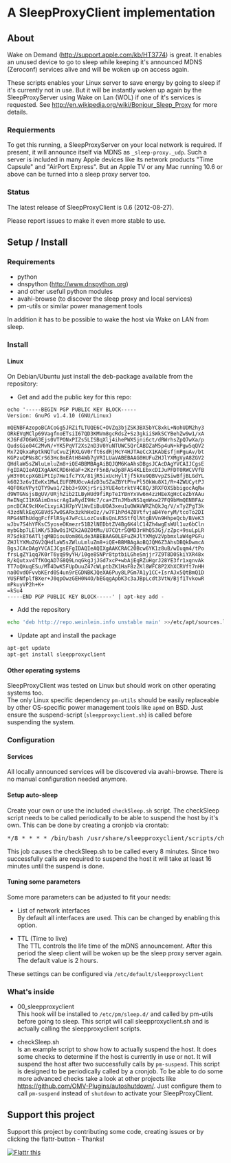 # A SleepProxyClient implementation

## About

Wake on Demand (http://support.apple.com/kb/HT3774) is great.
It enables an unused device to go to sleep while keeping it's announced MDNS (Zeroconf) services alive and will be woken up on access again.

These scripts enables your Linux server to save energy by going to sleep if it's currently not in use.
But it will be instantly woken up again by the SleepProxyServer using Wake on Lan (WOL) if one of it's services is requested. See http://en.wikipedia.org/wiki/Bonjour_Sleep_Proxy for more details.

### Requierments
To get this running, a SleepProxyServer on your local network is required. If present, it will announce itself via MDNS as <code>_sleep-proxy._udp</code>. 
Such a server is included in many Apple devices like its network products "Time Capsule" and "AirPort Express". But an Apple TV or any Mac running 10.6 or above can be turned into a sleep proxy server too.

### Status
The latest release of SleepProxyClient is 0.6 (2012-08-27).

Please report issues to make it even more stable to use.


## Setup / Install

### Requirements

 - python
 - dnspython (http://www.dnspython.org)
 - and other usefull python modules
 - avahi-browse (to discover the sleep proxy and local services)
 - pm-utils or similar power management tools

 In addition it has to be possible to wake the host via Wake on LAN from sleep.
 
### Install

#### Linux
On Debian/Ubuntu just install the deb-package available from the repository:

  * Get and add the public key for this repo:

```
echo '-----BEGIN PGP PUBLIC KEY BLOCK-----
Version: GnuPG v1.4.10 (GNU/Linux)
 
mQENBFAzopoBCACoGg5JRZifLTUQE6C+OVZq3bjZSK3BX5bYC8xkL+NohUDM2hy3
ORkEVqMClp69VagfnoETsiI67QD3KMVm8gcRdsZ+Sz3gkiiSWkSCYBehZw9w1/xA
KJ6Fd7O6WG3Ejs0VTPONxPIZs5LISBqXlj4ihePWXSjni6ct/dRWrhsZpQ7wXa/p
QudsGio04C2MvN/+YK5PqVT2Xs2nD3V0YuNTUWC5QrCABDZaM5p4uN+kPgw5qQV2
Mx72QkxaRptkNQTuCvuZjRXLGV0rft6sdRjMcY4HJTAeCcX1KAbEsfjmPguAv/bt
KGPzuQPNs8CrS63Hc8mEAtH84Wb7gVRILUaVABEBAAG0HUFuZHJlYXMgVyA8ZGV2
QHdlaW5sZWluLmluZm8+iQE4BBMBAgAiBQJQM6KaAhsDBgsJCAcDAgYVCAIJCgsE
FgIDAQIeAQIXgAAKCRD6HdaF+2KzrF5nB/wJp8FAS4KLEbxcDIJuPFDT0RWCVVfB
yH3Y0tcpXGBiPtIp7He1fc7YX/81jR5ixUcHylTjf5kXu9QBVvpZSiwBfjBLGdYL
k6023z6vIEeKx1MwLEUF8MU0cvAdzD3uSZaZBYtPhvPl50kWu8X1/R+4ZWUCytPJ
4QF0KeVPytQTY9wa1/2bb3+9XKjrSri3YUE4otrktV4C8Q/3RXFOXSbbigocAqRw
d9WTGNsjsBgUV/URjhZib2ILByHUd9fiRpTeIYBnYxVw6m4zzHEeXgHcCeZbYAAu
ReINqCI1KGAimDnscrAgIaRydI9Hc7/ca+ZTnJMbxNS1qmWxw27FQ9bMmQENBFAz
pncBCAC9cHXeCixyiA1H7pYV1WvEiBuUOA3xeu1uOWAVWRZhQkJq/V/xTyZPgT3k
43zdNlkEqXG8VdS7w0SARx3zkhHxOz//w7F1hPd4Z0VtfvjaB4YeryM/tcoTo2DI
RPG4NThUdqgFcfFlRSy47wFcLLozCusBsQnLR5StfQlNtgBVVn9HhpeQcb/BVeK3
wJbv7S4hYFKsC5yoseOKmezr51B2lNEDbtZV4Bg6K4lC14Zh4wgEsWUl1uz6bCln
mybGbp7LElWK/53Bw0iIMZk2A0ZOtMu/U7CQtrSQMD3rHhQ53Gj/zZpc+9suLpLR
R7Sdk876ATljqMBDiouUom86Lde3ABEBAAG0LEFuZHJlYXMgV2VpbmxlaW4gPGFu
ZHJlYXMuZGV2QHdlaW5sZWluLmluZm8+iQE+BBMBAgAoBQJQM6Z3AhsDBQkDwmcA
BgsJCAcDAgYVCAIJCgsEFgIDAQIeAQIXgAAKCRAC20Bcw6YK1z8uB/wIuqm4/tPo
frsLgZY1qq7K0rT6yq99yYH/10ge8SNPr8tptbiLGheSmjjr7Z9T8D0SkiYXR48x
R/kQutxv4TfKOgAD7G8Q9LnqGkgJjJGd7xcP+wbAjEgRZuHgrJ28YE3fr1xgnvAk
TT7oQXuqESu/MT4DwK5FUpDuuZ47cWLptbZK1HaF8zZKl8WFC8P2XhXCRVft7nHH
na0OvdOFvvbKErd0S4un9rEGDNBKJQeXA6Puy8LPGm7A1y1CC+IsrAJx5QtBmQ1D
YUSFNfplfBXer+J0qpOwzGEH0N4O/bEGqgApbK3c3aJBpLcdt3VtW/Bjf1TvkowR
mPkuyVP2h+K+
=kSu4
-----END PGP PUBLIC KEY BLOCK-----' | apt-key add -
```

  * Add the repository

```bash
echo 'deb http://repo.weinlein.info unstable main' >>/etc/apt/sources.list
```

  * Update apt and install the package

```bash
apt-get update
apt-get install sleepproxyclient
```

#### Other operating systems

SleepProxyClient was tested on Linux but should work on other operating systems too.  
The only Linux specific dependency `pm-utils` should be easily replaceable by other OS-specific power management tools like `apmd` on BSD.
Just ensure the suspend-script (`sleepproxyclient.sh`) is called before suspending the system.


### Configuration

#### Services

All locally announced services will be discovered via avahi-browse. There is no manual configuration needed anymore.

#### Setup auto-sleep

Create your own or use the included <code>checkSleep.sh</code> script.
The checkSleep script needs to be called periodically to be able to suspend the host by it's own.
This can be done by creating a cronjob via crontab:
<pre>*/8 * * * * /bin/bash /usr/share/sleepproxyclient/scripts/checkSleep.sh</pre>

This job causes the checkSleep.sh to be called every 8 minutes. Since two successfully calls are required to suspend the host it will take at least 16 minutes until the suspend is done.

#### Tuning some parameters

Some more parameters can be adjusted to fit your needs:

- List of network interfaces    
	By default all interfaces are used. This can be changed by enabling this option.

- TTL (Time to live)   
	The TTL controls the life time of the mDNS announcement. After this period the sleep client will be woken up be the sleep proxy server again. The default value is 2 hours.

These settings can be configured via <code>/etc/default/sleepproxyclient</code>
	
### What's inside

- 00_sleepproxyclient    
	This hook will be installed to <code>/etc/pm/sleep.d/</code> and called by pm-utils before going to sleep. This script will call sleepproxyclient.sh and is actually calling the sleepproxyclient scripts.

- checkSleep.sh   
 Is an example script to show how to actually suspend the host. It does some checks to determine if the host is currently in use or not. It will suspend the host after two successfully calls by <code>pm-suspend</code>. This script is designed to be periodically called by a cronjob.
	To be able to do some more advanced checks take a look at other projects like https://github.com/OMV-Plugins/autoshutdown/. Just configure them to call <code>pm-suspend</code> instead of <code>shutdown</code> to activate your SleepProxyClient.


## Support this project

Support this project by contributing some code, creating issues or by clicking the flattr-button - Thanks!

<a href="http://flattr.com/thing/713748/aweinSleepProxyClient-on-GitHub" target="_blank">
<img src="http://api.flattr.com/button/flattr-badge-large.png" alt="Flattr this" title="Flattr this" border="0" /></a>